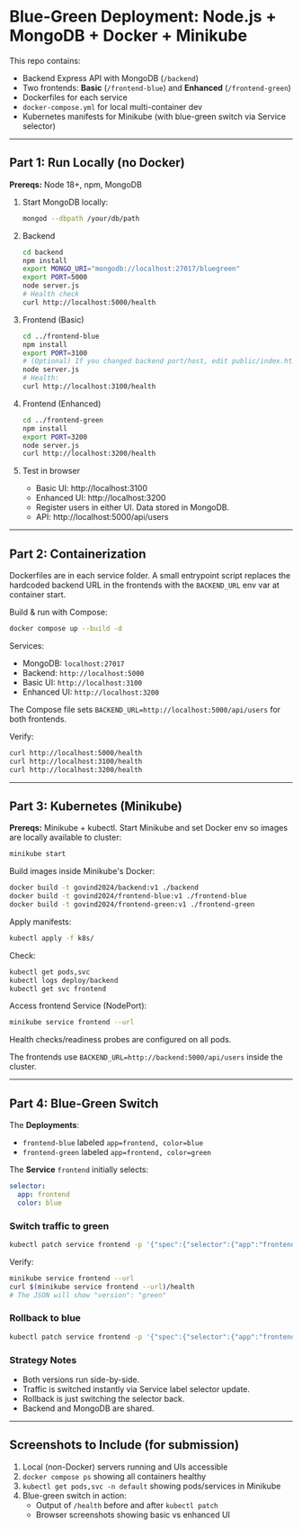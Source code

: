 # Blue-Green Deployment: Node.js + MongoDB + Docker + Minikube

This repo contains:
- Backend Express API with MongoDB (`/backend`)
- Two frontends: **Basic** (`/frontend-blue`) and **Enhanced** (`/frontend-green`)
- Dockerfiles for each service
- `docker-compose.yml` for local multi-container dev
- Kubernetes manifests for Minikube (with blue-green switch via Service selector)

---

## Part 1: Run Locally (no Docker)

**Prereqs:** Node 18+, npm, MongoDB

1. Start MongoDB locally:
   ```bash
   mongod --dbpath /your/db/path
   ```

2. Backend
   ```bash
   cd backend
   npm install
   export MONGO_URI="mongodb://localhost:27017/bluegreen"
   export PORT=5000
   node server.js
   # Health check
   curl http://localhost:5000/health
   ```

3. Frontend (Basic)
   ```bash
   cd ../frontend-blue
   npm install
   export PORT=3100
   # (Optional) If you changed backend port/host, edit public/index.html to point to your backend API
   node server.js
   # Health:
   curl http://localhost:3100/health
   ```

4. Frontend (Enhanced)
   ```bash
   cd ../frontend-green
   npm install
   export PORT=3200
   node server.js
   curl http://localhost:3200/health
   ```

5. Test in browser
   - Basic UI: http://localhost:3100
   - Enhanced UI: http://localhost:3200
   - Register users in either UI. Data stored in MongoDB.
   - API: http://localhost:5000/api/users

---

## Part 2: Containerization

Dockerfiles are in each service folder. A small entrypoint script replaces
the hardcoded backend URL in the frontends with the `BACKEND_URL` env var
at container start.

Build & run with Compose:
```bash
docker compose up --build -d
```

Services:
- MongoDB: `localhost:27017`
- Backend: `http://localhost:5000`
- Basic UI: `http://localhost:3100`
- Enhanced UI: `http://localhost:3200`

The Compose file sets `BACKEND_URL=http://localhost:5000/api/users` for both frontends.

Verify:
```bash
curl http://localhost:5000/health
curl http://localhost:3100/health
curl http://localhost:3200/health
```

---

## Part 3: Kubernetes (Minikube)

**Prereqs:** Minikube + kubectl. Start Minikube and set Docker env so images are locally available to cluster:
```bash
minikube start
```

Build images inside Minikube's Docker:
```bash
docker build -t govind2024/backend:v1 ./backend
docker build -t govind2024/frontend-blue:v1 ./frontend-blue
docker build -t govind2024/frontend-green:v1 ./frontend-green
```

Apply manifests:
```bash
kubectl apply -f k8s/
```

Check:
```bash
kubectl get pods,svc
kubectl logs deploy/backend
kubectl get svc frontend
```

Access frontend Service (NodePort):
```bash
minikube service frontend --url
```

Health checks/readiness probes are configured on all pods.

The frontends use `BACKEND_URL=http://backend:5000/api/users` inside the cluster.

---

## Part 4: Blue-Green Switch

The **Deployments**:
- `frontend-blue` labeled `app=frontend, color=blue`
- `frontend-green` labeled `app=frontend, color=green`

The **Service** `frontend` initially selects:
```yaml
selector:
  app: frontend
  color: blue
```

### Switch traffic to green
```bash
kubectl patch service frontend -p '{"spec":{"selector":{"app":"frontend","color":"green"}}}'
```

Verify:
```bash
minikube service frontend --url
curl $(minikube service frontend --url)/health
# The JSON will show "version": "green"
```

### Rollback to blue
```bash
kubectl patch service frontend -p '{"spec":{"selector":{"app":"frontend","color":"blue"}}}'
```

### Strategy Notes
- Both versions run side-by-side.
- Traffic is switched instantly via Service label selector update.
- Rollback is just switching the selector back.
- Backend and MongoDB are shared.

---

## Screenshots to Include (for submission)
1. Local (non-Docker) servers running and UIs accessible
2. `docker compose ps` showing all containers healthy
3. `kubectl get pods,svc -n default` showing pods/services in Minikube
4. Blue-green switch in action:
   - Output of `/health` before and after `kubectl patch`
   - Browser screenshots showing basic vs enhanced UI
   